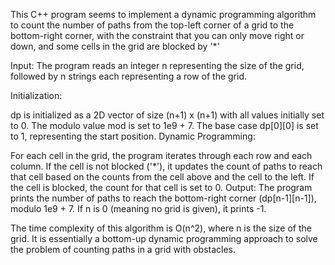 This C++ program seems to implement a dynamic programming algorithm to count the number of paths from the top-left corner of a grid to the bottom-right corner, with the constraint that you can only move right or down, and some cells in the grid are blocked by '*'

Input: The program reads an integer n representing the size of the grid, followed by n strings each representing a row of the grid.

Initialization:

dp is initialized as a 2D vector of size (n+1) x (n+1) with all values initially set to 0.
The modulo value mod is set to 1e9 + 7.
The base case dp[0][0] is set to 1, representing the start position.
Dynamic Programming:

For each cell in the grid, the program iterates through each row and each column.
If the cell is not blocked ('*'), it updates the count of paths to reach that cell based on the counts from the cell above and the cell to the left.
If the cell is blocked, the count for that cell is set to 0.
Output: The program prints the number of paths to reach the bottom-right corner (dp[n-1][n-1]), modulo 1e9 + 7. If n is 0 (meaning no grid is given), it prints -1.

The time complexity of this algorithm is O(n^2), where n is the size of the grid. It is essentially a bottom-up dynamic programming approach to solve the problem of counting paths in a grid with obstacles.

